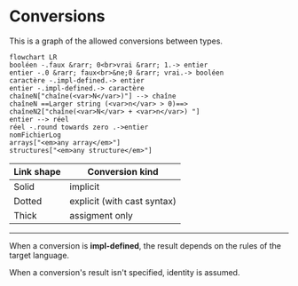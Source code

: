 # Conversions

This is a graph of the allowed conversions between types.

```mermaid
flowchart LR
booléen -.faux &rarr; 0<br>vrai &rarr; 1.-> entier
entier -.0 &rarr; faux<br>&ne;0 &rarr; vrai.-> booléen
caractère -.impl-defined.-> entier
entier -.impl-defined.-> caractère
chaîneN["chaîne(<var>N</var>)"] --> chaîne
chaîneN ==Larger string (<var>n</var> > 0)==> chaîneN2["chaîne(<var>N</var> + <var>n</var>) "]
entier --> réel
réel -.round towards zero .->entier
nomFichierLog
arrays["<em>any array</em>"]
structures["<em>any structure</em>"]
```

Link shape|Conversion kind
-|-
Solid|implicit
Dotted|explicit (with cast syntax)
Thick|assigment only

---

When a conversion is **impl-defined**, the result depends on the rules of the target language.

When a conversion's result isn't specified, identity is assumed.
